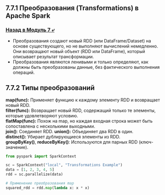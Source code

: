## 7.7.1 Преобразования (Transformations) в Apache Spark

### [Назад в Модуль 7 ⤶](/data/Module7/readme.md)

- Преобразования создают новый RDD (или DataFrame/Dataset) на основе существующего, но не выполняют вычислений немедленно. 
Они возвращают новый объект (RDD или DataFrame), который описывает результат трансформации.  
- Преобразования являются ленивыми и только определяют, как должны быть преобразованы данные, без фактического 
выполнения операций.  

## 7.7.2 Типы преобразований
**map(func):** Применяет функцию к каждому элементу RDD и возвращает новый RDD.  
**filter(func):** Возвращает новый RDD, содержащий только те элементы, которые удовлетворяют условию.  
**flatMap(func):** Похож на map, но каждая входная строка может быть сопоставлена с несколькими выходными.  
**join()**: Соединяет RDD.
**union():** Объединяет два RDD в один.  
**distinct():** Убирает дублирующиеся элементы из RDD.  
**groupByKey()**, **reduceByKey()**: Используются для парных RDD (ключ-значение).

```python
from pyspark import SparkContext

sc = SparkContext("local", "Transformations Example")
data = [1, 2, 3, 4, 5]
rdd = sc.parallelize(data)

# Применение преобразования map
squared_rdd = rdd.map(lambda x: x * x)
```